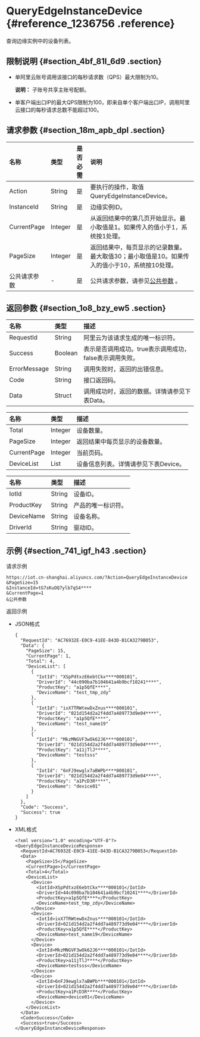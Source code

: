 # QueryEdgeInstanceDevice {#reference_1236756 .reference}

查询边缘实例中的设备列表。

## 限制说明 {#section_4bf_81l_6d9 .section}

-   单阿里云账号调用该接口的每秒请求数（QPS）最大限制为10。

    **说明：** 子账号共享主账号配额。

-   单客户端出口IP的最大QPS限制为100，即来自单个客户端出口IP，调用阿里云接口的每秒请求总数不能超过100。

## 请求参数 {#section_18m_apb_dpl .section}

|名称|类型|是否必需|说明|
|:-|:-|:---|:-|
|Action|String|是|要执行的操作，取值QueryEdgeInstanceDevice。|
|InstanceId|String|是|边缘实例ID。|
|CurrentPage|Integer|是|从返回结果中的第几页开始显示。最小取值是1。如果传入的值小于1，系统按1处理。|
|PageSize|Integer|是|返回结果中，每页显示的记录数量。最大取值30；最小取值是10。如果传入的值小于10，系统按10处理。|
|公共请求参数|-|是|公共请求参数，请参见[公共参数](cn.zh-CN/云端开发指南/云端API参考/公共参数.md#) 。|

## 返回参数 {#section_1o8_bzy_ew5 .section}

|名称|类型|描述|
|:-|:-|:-|
|RequestId|String|阿里云为该请求生成的唯一标识符。|
|Success|Boolean|表示是否调用成功。true表示调用成功，false表示调用失败。|
|ErrorMessage|String|调用失败时，返回的出错信息。|
|Code|String|接口返回码。|
|Data|Struct|调用成功时，返回的数据。详情请参见下表Data。|

|名称|类型|描述|
|:-|:-|:-|
|Total|Integer|设备数量。|
|PageSize|Integer|返回结果中每页显示的设备数量。|
|CurrentPage|Integer|当前页码。|
|DeviceList|List|设备信息列表。详情请参见下表Device。|

|名称|类型|描述|
|:-|:-|:-|
|IotId|String|设备ID。|
|ProductKey|String|产品的唯一标识符。|
|DeviceName|String|设备名称。|
|DriverId|String|驱动ID。|

## 示例 {#section_741_igf_h43 .section}

请求示例

``` {#codeblock_0sx_2z6_av9}
https://iot.cn-shanghai.aliyuncs.com/?Action=QueryEdgeInstanceDevice
&PageSize=15
&InstanceId=tG7sKuOQ7ylb7qS4****
&CurrentPage=1
&公共参数
```

返回示例

-   JSON格式

    ``` {#codeblock_pg8_hev_v0q}
    {
      "RequestId": "AC76932E-E0C9-41EE-843D-B1CA3279B053",
      "Data": {
        "PageSize": 15,
        "CurrentPage": 1,
        "Total": 4,
        "DeviceList": [
          {
            "IotId": "XSpPdtxzE6ebtCkx****000101",
            "DriverId": "44c090ba7b104641a4b9bcf10241****",
            "ProductKey": "a1p5QfE****",
            "DeviceName": "test_tmp_zdy"
          },
          {
            "IotId": "ixX7TRWtewDxZnus****000101",
            "DriverId": "021d154d2a2f4dd7a489773d9e04****",
            "ProductKey": "a1p5QfE****",
            "DeviceName": "test_name19"
          },
          {
            "IotId": "MkzMNGVF3wOk62J6****000101",
            "DriverId": "021d154d2a2f4dd7a489773d9e04****",
            "ProductKey": "a11jTlJ****",
            "DeviceName": "testsss"
          },
          {
            "IotId": "6nFJ9ewglx7aBWPb****000101",
            "DriverId": "021d154d2a2f4dd7a489773d9e04****",
            "ProductKey": "a1PcD3R****",
            "DeviceName": "device01"
          }
        ]
      },
      "Code": "Success",
      "Success": true
    }
    ```

-   XML格式

    ``` {#codeblock_ozj_wkr_y4v}
    <?xml version="1.0" encoding="UTF-8"?>
    <QueryEdgeInstanceDeviceResponse>
      <RequestId>AC76932E-E0C9-41EE-843D-B1CA3279B053</RequestId>
      <Data>
        <PageSize>15</PageSize>
        <CurrentPage>1</CurrentPage>
        <Total>4</Total>
        <DeviceList>
          <Device>
            <IotId>XSpPdtxzE6ebtCkx****000101</IotId>
            <DriverId>44c090ba7b104641a4b9bcf10241****</DriverId>
            <ProductKey>a1p5QfE****</ProductKey>
            <DeviceName>test_tmp_zdy</DeviceName>
          </Device>
          <Device>
            <IotId>ixX7TRWtewDxZnus****000101</IotId>
            <DriverId>021d154d2a2f4dd7a489773d9e04****</DriverId>
            <ProductKey>a1p5QfE****</ProductKey>
            <DeviceName>test_name19</DeviceName>
          </Device>
          <Device>
            <IotId>MkzMNGVF3wOk62J6****000101</IotId>
            <DriverId>021d154d2a2f4dd7a489773d9e04****</DriverId>
            <ProductKey>a11jTlJ****</ProductKey>
            <DeviceName>testsss</DeviceName>
          </Device>
          <Device>
            <IotId>6nFJ9ewglx7aBWPb****000101</IotId>
            <DriverId>021d154d2a2f4dd7a489773d9e04****</DriverId>
            <ProductKey>a1PcD3R****</ProductKey>
            <DeviceName>device01</DeviceName>
          </Device>
        </DeviceList>
      </Data>
      <Code>Success</Code>
      <Success>true</Success>
    </QueryEdgeInstanceDeviceResponse>
    ```


